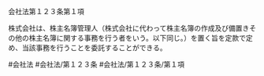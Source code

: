 会社法第１２３条第１項

株式会社は、株主名簿管理人（株式会社に代わって株主名簿の作成及び備置きその他の株主名簿に関する事務を行う者をいう。以下同じ。）を置く旨を定款で定め、当該事務を行うことを委託することができる。

#会社法
#会社法/第１２３条
#会社法/第１２３条/第１項
